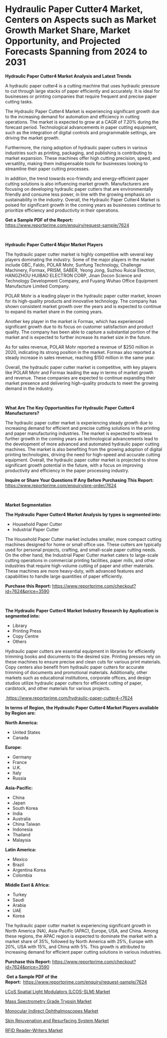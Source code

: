 <p><h1>Hydraulic Paper Cutter4 Market, Centers on Aspects such as Market Growth Market Share, Market Opportunity, and Projected Forecasts Spanning from 2024 to 2031</h1></p><p><strong>Hydraulic Paper Cutter4 Market Analysis and Latest Trends</strong></p>
<p><p>A hydraulic paper cutter4 is a cutting machine that uses hydraulic pressure to cut through large stacks of paper efficiently and accurately. It is ideal for businesses or printing companies that require frequent and precise paper cutting tasks.</p><p>The Hydraulic Paper Cutter4 Market is experiencing significant growth due to the increasing demand for automation and efficiency in cutting operations. The market is expected to grow at a CAGR of 7.20% during the forecast period. Technological advancements in paper cutting equipment, such as the integration of digital controls and programmable settings, are driving the market growth.</p><p>Furthermore, the rising adoption of hydraulic paper cutters in various industries such as printing, packaging, and publishing is contributing to market expansion. These machines offer high cutting precision, speed, and versatility, making them indispensable tools for businesses looking to streamline their paper cutting processes.</p><p>In addition, the trend towards eco-friendly and energy-efficient paper cutting solutions is also influencing market growth. Manufacturers are focusing on developing hydraulic paper cutters that are environmentally friendly and consume less power, in line with the growing emphasis on sustainability in the industry. Overall, the Hydraulic Paper Cutter4 Market is poised for significant growth in the coming years as businesses continue to prioritize efficiency and productivity in their operations.</p></p>
<p><strong>Get a Sample PDF of the Report:&nbsp;</strong> <a href="https://www.reportprime.com/enquiry/request-sample/7624">https://www.reportprime.com/enquiry/request-sample/7624</a></p>
<p>&nbsp;</p>
<p><strong>Hydraulic Paper Cutter4 Major Market Players</strong></p>
<p><p>The hydraulic paper cutter market is highly competitive with several key players dominating the industry. Some of the major players in the market include GBC, Faldo, POLAR Mohr, Sunfung Technology, Challenge Machinery, Formax, PRISM, SABER, Yeong Jong, Suzhou Ruicai Electron, HANGZHOU HUIBAO ELECTRON CORP, Jinan Docon Science and Technology Development Company, and Fuyang Wuhao Office Equipment Manufacture Limited Company.</p><p>POLAR Mohr is a leading player in the hydraulic paper cutter market, known for its high-quality products and innovative technology. The company has shown consistent market growth over the years and is expected to continue to expand its market share in the coming years.</p><p>Another key player in the market is Formax, which has experienced significant growth due to its focus on customer satisfaction and product quality. The company has been able to capture a substantial portion of the market and is expected to further increase its market size in the future.</p><p>As for sales revenue, POLAR Mohr reported a revenue of $250 million in 2020, indicating its strong position in the market. Formax also reported a steady increase in sales revenue, reaching $150 million in the same year.</p><p>Overall, the hydraulic paper cutter market is competitive, with key players like POLAR Mohr and Formax leading the way in terms of market growth and revenue. These companies are expected to continue expanding their market presence and delivering high-quality products to meet the growing demand in the industry.</p></p>
<p>&nbsp;</p>
<p><strong>What Are The Key Opportunities For Hydraulic Paper Cutter4 Manufacturers?</strong></p>
<p><p>The hydraulic paper cutter market is experiencing steady growth due to increasing demand for efficient and precise cutting solutions in the printing and paper manufacturing industries. The market is expected to witness further growth in the coming years as technological advancements lead to the development of more advanced and automated hydraulic paper cutting machines. The market is also benefiting from the growing adoption of digital printing technologies, driving the need for high-speed and accurate cutting equipment. Overall, the hydraulic paper cutter market is projected to show significant growth potential in the future, with a focus on improving productivity and efficiency in the paper processing industry.</p></p>
<p><strong>Inquire or Share Your Questions If Any Before Purchasing This Report:</strong> <a href="https://www.reportprime.com/enquiry/pre-order/7624">https://www.reportprime.com/enquiry/pre-order/7624</a></p>
<p>&nbsp;</p>
<p><strong>Market Segmentation</strong></p>
<p><strong>The Hydraulic Paper Cutter4 Market Analysis by types is segmented into:</strong></p>
<p><ul><li>Household Paper Cutter</li><li>Industrial Paper Cutter</li></ul></p>
<p><p>The Household Paper Cutter market includes smaller, more compact cutting machines designed for home or small office use. These cutters are typically used for personal projects, crafting, and small-scale paper cutting needs. On the other hand, the Industrial Paper Cutter market caters to large-scale cutting operations in commercial printing facilities, paper mills, and other industries that require high-volume cutting of paper and other materials. These machines are more heavy-duty, with advanced features and capabilities to handle large quantities of paper efficiently.</p></p>
<p><strong>Purchase this Report:&nbsp;</strong><a href="https://www.reportprime.com/checkout?id=7624&price=3590">https://www.reportprime.com/checkout?id=7624&price=3590</a></p>
<p>&nbsp;</p>
<p><strong>The Hydraulic Paper Cutter4 Market Industry Research by Application is segmented into:</strong></p>
<p><ul><li>Library</li><li>Printing Press</li><li>Copy Centre</li><li>Others</li></ul></p>
<p><p>Hydraulic paper cutters are essential equipment in libraries for efficiently trimming books and documents to the desired size. Printing presses rely on these machines to ensure precise and clean cuts for various print materials. Copy centers also benefit from hydraulic paper cutters for accurate trimming of documents and promotional materials. Additionally, other markets such as educational institutions, corporate offices, and design studios utilize hydraulic paper cutters for efficient cutting of paper, cardstock, and other materials for various projects.</p></p>
<p><a href="https://www.reportprime.com/hydraulic-paper-cutter4-r7624">&nbsp;https://www.reportprime.com/hydraulic-paper-cutter4-r7624</a></p>
<p><strong>In terms of Region, the Hydraulic Paper Cutter4 Market Players available by Region are:</strong></p>
<p>
    <p> <strong> North America: </strong>
        <ul>
            <li>United States</li>
            <li>Canada</li>
        </ul>
        </p> 
    <p> <strong> Europe: </strong>
        <ul>
            <li>Germany</li>
            <li>France</li>
            <li>U.K.</li>
            <li>Italy</li>
            <li>Russia</li>
        </ul>
        </p> 
    <p> <strong> Asia-Pacific: </strong>
        <ul>
            <li>China</li>
            <li>Japan</li>
            <li>South Korea</li>
            <li>India</li>
            <li>Australia</li>
            <li>China Taiwan</li>
            <li>Indonesia</li>
            <li>Thailand</li>
            <li>Malaysia</li>
        </ul>
        </p> 
    <p> <strong> Latin America: </strong>
        <ul>
            <li>Mexico</li>
            <li>Brazil</li>
            <li>Argentina Korea</li>
            <li>Colombia</li>
        </ul>
        </p> 
    <p> <strong> Middle East & Africa: </strong>
        <ul>
            <li>Turkey</li>
            <li>Saudi</li>
            <li>Arabia</li>
            <li>UAE</li>
            <li>Korea</li>
        </ul>
    </p>
    </p>
<p><p>The hydraulic paper cutter market is experiencing significant growth in North America (NA), Asia-Pacific (APAC), Europe, USA, and China. Among these regions, the APAC region is expected to dominate the market with a market share of 35%, followed by North America with 25%, Europe with 20%, USA with 15%, and China with 5%. This growth is attributed to increasing demand for efficient paper cutting solutions in various industries.</p></p>
<p><strong>Purchase this Report: </strong><a href="https://www.reportprime.com/checkout?id=7624&price=3590">https://www.reportprime.com/checkout?id=7624&price=3590</a></p>
<p>&nbsp;<strong>Get a Sample PDF of the Report:&nbsp;&nbsp;</strong><a href="https://www.reportprime.com/enquiry/request-sample/7624">https://www.reportprime.com/enquiry/request-sample/7624</a></p>
<p><strong></strong></p>
<p><p><a href="https://github.com/zzflqewx24/Market-Research-Report-List-1/blob/main/lcos-spatial-light-modulators-lcos-slm-market.md">LCoS Spatial Light Modulators (LCOS-SLM) Market</a></p><p><a href="https://medium.com/@judypierce2022/mass-spectrometry-grade-trypsin-market-strategic-insights-product-evolution-and-market-46c8dea00bc8">Mass Spectrometry Grade Trypsin Market</a></p><p><a href="https://medium.com/@shjsi3663/monocular-indirect-ophthalmoscopes-market-size-share-analysis-growth-trends-forecast-2024-d83a9baed69e">Monocular Indirect Ophthalmoscopes Market</a></p><p><a href="https://medium.com/@williambatz1907/global-skin-rejuvenation-and-resurfacing-system-market-size-and-market-trends-analysis-by-regional-9fb9b5c7aa25">Skin Rejuvenation and Resurfacing System Market</a></p><p><a href="https://github.com/troySchroederhs/Market-Research-Report-List-1/blob/main/rfid-reader-writers-market.md">RFID Reader-Writers Market</a></p></p>